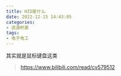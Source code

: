 ```yaml
---
title: HID是什么
date: 2022-12-15 14:43:05
categories:
- 资源积累
tags: 
- 电子电工
---
```


其实就是鼠标键盘这类
> https://www.bilibili.com/read/cv579512